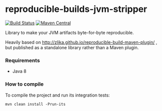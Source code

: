reproducible-builds-jvm-stripper
================================

[![Build Status](https://travis-ci.org/raboof/reproducible-build-jar-stripper.svg?branch=master)](https://travis-ci.org/raboof/reproducible-build-jar-stripper)
[![Maven Central](https://maven-badges.herokuapp.com/maven-central/net.bzzt/reproducible-build-jar-stripper/badge.svg)](https://maven-badges.herokuapp.com/maven-central/net.bzzt/reproducible-build-jar-stripper)

Library to make your JVM artifacts byte-for-byte reproducible.

Heavily based on http://zlika.github.io/reproducible-build-maven-plugin/ , but
published as a standalone library rather than a Maven plugin.

### Requirements

* Java 8

### How to compile

To compile the project and run its integration tests:

```
mvn clean install -Prun-its
```
